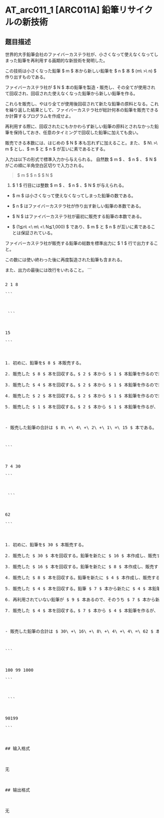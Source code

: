 # AT_arc011_1 [ARC011A] 鉛筆リサイクルの新技術

## 题目描述

[problemUrl]: https://atcoder.jp/contests/arc011/tasks/arc011_1

世界的大手鉛筆会社のファイバーカステラ社が、小さくなって使えなくなってしまった鉛筆を再利用する画期的な新技術を発明した。  
 この技術は小さくなった鉛筆 $ m $ 本から新しい鉛筆を $ n $ 本 $ (m\ >\ n) $ 作り出すものである。  
 ファイバーカステラ社が $ N $ 本の鉛筆を製造・販売し、その全てが使用されて回収され、回収された使えなくなった鉛筆から新しい鉛筆を作る。  
 これらを販売し、やはり全てが使用後回収されて新たな鉛筆の原料となる。これを繰り返した結果として、ファイバーカステラ社が総計何本の鉛筆を販売できるか計算するプログラムを作成せよ。  
 再利用する際に、回収されたにもかかわらず新しい鉛筆の原料とされなかった鉛筆を保持しておき、任意のタイミングで回収した鉛筆に加えても良い。  
 販売できる本数には、はじめの $ N $ 本も忘れずに加えること。また、 $ N\ >\ m $ とし、$ m $ と $ n $ が互いに素であるとする。  
 入力は以下の形式で標準入力から与えられる。 自然数 $ m $ 、 $ n $ 、 $ N $ がこの順に半角空白区切りで入力される。

> $ m $ $ n $ $ N $

1. $ 1 $ 行目には整数 $ m $ 、 $ n $ 、$ N $ が与えられる。

- $ m $ は小さくなって使えなくなってしまった鉛筆の数である。
- $ n $ はファイバーカステラ社が作り出す新しい鉛筆の本数である。
- $ N $ はファイバーカステラ社が最初に販売する鉛筆の本数である。
- $ (1≦n\ <\ m\ <\ N≦1,000) $ であり、$ m $ と $ n $ が互いに素であることは保証されている。
 
 ファイバーカステラ社が販売する鉛筆の総数を標準出力に $ 1 $ 行で出力すること。  
 この数には使い終わった後に再度製造された鉛筆も含まれる。  
 また、出力の最後には改行をいれること。 ```
<pre class="prettyprint linenums">
2 1 8
```

 ```
<pre class="prettyprint linenums">
15
```

1. 初めに、鉛筆を$ 8 $ 本販売する。
2. 販売した $ 8 $ 本を回収する。$ 2 $ 本から $ 1 $ 本鉛筆を作るので新たに $ 4 $ 本作成し、販売する。
3. 販売した $ 4 $ 本を回収する。$ 2 $ 本から $ 1 $ 本鉛筆を作るので新たに $ 2 $ 本作成し、販売する。
4. 販売した $ 2 $ 本を回収する。$ 2 $ 本から $ 1 $ 本鉛筆を作るので新たに $ 1 $ 本作成し、販売する。
5. 販売した $ 1 $ 本を回収する。$ 2 $ 本から $ 1 $ 本鉛筆を作るが、 $ 1 $ 本しか回収できなかったので、新たに作成することができない。

- 販売した鉛筆の合計は $ 8\ +\ 4\ +\ 2\ +\ 1\ =\ 15 $ 本である。
 
```
<pre class="prettyprint linenums">
7 4 30
```

 ```
<pre class="prettyprint linenums">
62
```

1. 初めに、鉛筆を$ 30 $ 本販売する。
2. 販売した $ 30 $ 本を回収する。鉛筆を新たに $ 16 $ 本作成し、販売する。このとき、 $ 2 $ 本だけ再利用されない。
3. 販売した $ 16 $ 本を回収する。鉛筆を新たに $ 8 $ 本作成し、販売する。このときも、 $ 2 $ 本再利用されない鉛筆があり、計 $ 4 $ 本再利用されていない。
4. 販売した $ 8 $ 本を回収する。鉛筆を新たに $ 4 $ 本作成し、販売する。このとき、 $ 1 $ 本再利用されない鉛筆があり、計 $ 5 $ 本再利用されていない。
5. 販売した $ 4 $ 本を回収する。鉛筆 $ 7 $ 本から新たに $ 4 $ 本鉛筆を作りたいが、販売した $ 4 $ 本しか回収できなかったので、これだけでは新たに作成することができない。このとき、 回収した $ 4 $ 本の鉛筆に新しい鉛筆の原料とされなかった $ 5 $ 本の鉛筆を追加し、計 $ 9 $ 本の再利用されていない鉛筆がある。
6. 再利用されていない鉛筆が $ 9 $ 本あるので、そのうち $ 7 $ 本から新たに $ 4 $ 本鉛筆を作成し、販売する。このとき、 $ 2 $ 本再利用されない鉛筆がある。
7. 販売した $ 4 $ 本を回収する。$ 7 $ 本から $ 4 $ 本鉛筆を作るが、 回収した $ 4 $ 本と余った $ 2 $ 本の鉛筆を足しても $ 6 $ 本なので、新たに鉛筆を作成することができない。

- 販売した鉛筆の合計は $ 30\ +\ 16\ +\ 8\ +\ 4\ +\ 4\ =\ 62 $ 本である。
 
```
<pre class="prettyprint linenums">
100 99 1000
```

 ```
<pre class="prettyprint linenums">
90199
```

## 输入格式

无

## 输出格式

无